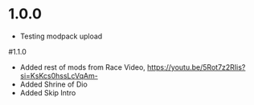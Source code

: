 # 1.0.0 
- Testing modpack upload

#1.1.0
- Added rest of mods from Race Video, https://youtu.be/5Rot7z2RIis?si=KsKcs0hssLcVqAm-
- Added Shrine of Dio 
- Added Skip Intro